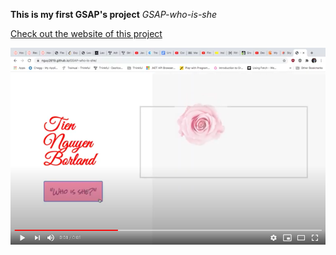 **This is my first GSAP's project** *GSAP-who-is-she*

[Check out the website of this project](https://nguy2819.github.io/GSAP-who-is-she/)

[![image](https://github.com/nguy2819/GSAP-who-is-she/blob/master/images/Screen%20Shot%202021-02-20%20at%2011.58.09%20AM.png)](https://youtu.be/gwDAMQx32L4 "gsap1")
